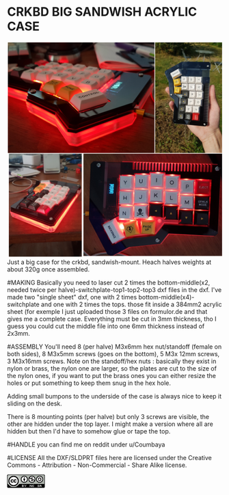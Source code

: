 # CRKBD BIG SANDWISH ACRYLIC CASE
![pic](https://github.com/Koumbaya/crkbd_big_acry_case/blob/master/pictures/collage.jpg?raw=true)
Just a big case for the crkbd, sandwish-mount.
Heach halves weights at about 320g once assembled.


#MAKING
Basically you need to laser cut 2 times the bottom-middle(x2, needed twice per halve)-switchplate-top1-top2-top3 dxf files in the dxf.
I've made two "single sheet" dxf, one with 2 times bottom-middle(x4)-switchplate and one with 2 times the tops. those fit inside a 384mm2 acrylic sheet (for exemple I just uploaded those 3 files on formulor.de and that gives me a complete case.
Everything must be cut in 3mm thickness, tho I guess you could cut the middle file into one 6mm thickness instead of 2x3mm.


#ASSEMBLY
You'll need 8 (per halve) M3x6mm hex nut/standoff (female on both sides), 8 M3x5mm screws (goes on the bottom), 5 M3x 12mm screws, 3 M3x16mm screws.
Note on the standoff/hex nuts : basically they exist in nylon or brass, the nylon one are larger, so the plates are cut to the size of the nylon ones, if you want to put the brass ones you can either resize the holes or put something to keep them snug in the hex hole.

Adding small bumpons to the underside of the case is always nice to keep it sliding on the desk.

There is 8 mounting points (per halve) but only 3 screws are visible, the other are hidden under the top layer. I might make a version where all are hidden but then I'd have to somehow glue or tape the top.


#HANDLE
you can find me on reddit under u/Coumbaya

#LICENSE
All the DXF/SLDPRT files here are licensed under the Creative Commons - Attribution - Non-Commercial - Share Alike license.

![CC](https://github.com/Koumbaya/crkbd_big_acry_case/blob/master/pictures/creativecommons.png?raw=true)
